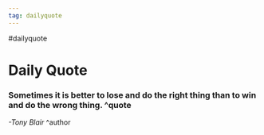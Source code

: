 ```yaml
---
tag: dailyquote
---
```


#dailyquote

# Daily Quote

### Sometimes it is better to lose and do the right thing than to win and do the wrong thing. ^quote
*-Tony Blair* ^author

